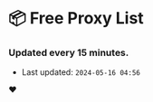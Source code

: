 # :package: Free Proxy List
### Updated every 15 minutes.

- Last updated: `2024-05-16 04:56`

:heart:
